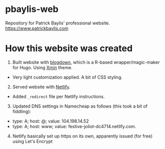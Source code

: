 # pbaylis-web

Repository for Patrick Baylis' professional website. https://www.patrickbaylis.com

# How this website was created

1. Built website with [blogdown](https://bookdown.org/yihui/blogdown/), which is a R-based wrapper/magic-maker for Hugo. Using [Xmin](https://github.com/yihui/hugo-xmin) theme.
  - Very light customization applied. A bit of CSS styling.
2. Served website with [Netlify](https://www.netlify.com/).
  - Added `_redirect` file per Netlify instructions.
3. Updated DNS settings in Namecheap as follows (this took a bit of fiddling):
  - type: A; host: @; value: 104.198.14.52
  - type: A; host: www; value: festive-joliot-dc4714.netlify.com.
4. Netlify basically set up https on its own, apparently issued (for free) using Let's Encrypt
